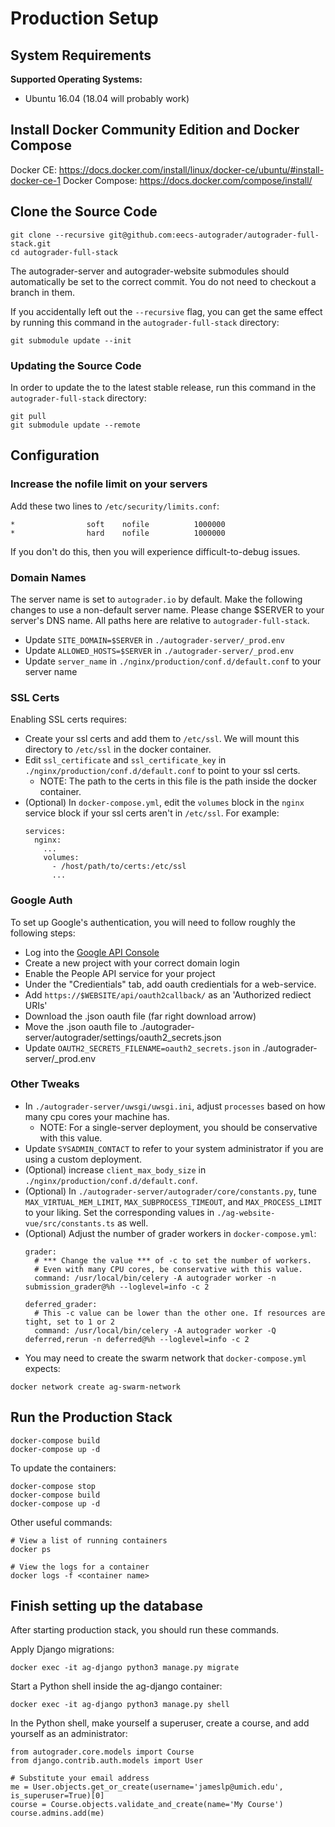 # Production Setup

## System Requirements
**Supported Operating Systems:**
- Ubuntu 16.04 (18.04 will probably work)

## Install Docker Community Edition and Docker Compose
Docker CE: https://docs.docker.com/install/linux/docker-ce/ubuntu/#install-docker-ce-1
Docker Compose: https://docs.docker.com/compose/install/

## Clone the Source Code
```
git clone --recursive git@github.com:eecs-autograder/autograder-full-stack.git
cd autograder-full-stack
```
The autograder-server and autograder-website submodules should automatically be set to the correct commit. You do not need to checkout a branch in them.

If you accidentally left out the `--recursive` flag, you can get the same effect by running this command in the `autograder-full-stack` directory:
```
git submodule update --init
```

### Updating the Source Code
In order to update the to the latest stable release, run this command in the `autograder-full-stack` directory:
```
git pull
git submodule update --remote
```

## Configuration
### Increase the nofile limit on your servers
Add these two lines to `/etc/security/limits.conf`:
```
*                soft    nofile          1000000
*                hard    nofile          1000000
```
If you don't do this, then you will experience difficult-to-debug issues.

### Domain Names

The server name is set to `autograder.io` by default.
Make the following changes to use a non-default server name.
Please change $SERVER to your server's DNS name. All paths here are relative to `autograder-full-stack`.

  * Update `SITE_DOMAIN=$SERVER` in `./autograder-server/_prod.env`
  * Update `ALLOWED_HOSTS=$SERVER` in `./autograder-server/_prod.env`
  * Update `server_name` in `./nginx/production/conf.d/default.conf` to your server name

### SSL Certs

Enabling SSL certs requires:
  * Create your ssl certs and add them to `/etc/ssl`. We will mount this directory to `/etc/ssl` in the docker container.
  * Edit `ssl_certificate` and `ssl_certificate_key` in  `./nginx/production/conf.d/default.conf` to point to your ssl certs.
    * NOTE: The path to the certs in this file is the path inside the docker container.
  * (Optional) In `docker-compose.yml`, edit the `volumes` block in the `nginx` service block if your ssl certs aren't in `/etc/ssl`. For example:
    ```
    services:
      nginx:
        ...
        volumes:
          - /host/path/to/certs:/etc/ssl
          ...
    ```

### Google Auth

To set up Google's authentication, you will need to follow roughly the following steps:

 * Log into the [Google API Console](https://console.developers.google.com)
 * Create a new project with your correct domain login
 * Enable the People API service for your project
 * Under the "Credientials" tab, add oauth credientials for a web-service.
 * Add `https://$WEBSITE/api/oauth2callback/` as an 'Authorized rediect URIs'
 * Download the .json oauth file (far right download arrow)
 * Move the .json oauth file to ./autograder-server/autograder/settings/oauth2_secrets.json
 * Update `OAUTH2_SECRETS_FILENAME=oauth2_secrets.json` in ./autograder-server/_prod.env

 ### Other Tweaks
  * In `./autograder-server/uwsgi/uwsgi.ini`, adjust `processes` based on how many cpu cores your machine has.
    * NOTE: For a single-server deployment, you should be conservative with this value.
  * Update `SYSADMIN_CONTACT` to refer to your system administrator if you are
  using a custom deployment.
  * (Optional) increase `client_max_body_size` in `./nginx/production/conf.d/default.conf`.
  * (Optional) In `./autograder-server/autograder/core/constants.py`, tune `MAX_VIRTUAL_MEM_LIMIT`, `MAX_SUBPROCESS_TIMEOUT`, and `MAX_PROCESS_LIMIT` to your liking. Set the corresponding values in `./ag-website-vue/src/constants.ts` as well.
  * (Optional) Adjust the number of grader workers in `docker-compose.yml`:
    ```
    grader:
      # *** Change the value *** of -c to set the number of workers.
      # Even with many CPU cores, be conservative with this value.
      command: /usr/local/bin/celery -A autograder worker -n submission_grader@%h --loglevel=info -c 2

    deferred_grader:
      # This -c value can be lower than the other one. If resources are tight, set to 1 or 2
      command: /usr/local/bin/celery -A autograder worker -Q deferred,rerun -n deferred@%h --loglevel=info -c 2
    ```
  * You may need to create the swarm network that `docker-compose.yml` expects:
  ```
  docker network create ag-swarm-network
  ```

## Run the Production Stack
```
docker-compose build
docker-compose up -d
```

To update the containers:
```
docker-compose stop
docker-compose build
docker-compose up -d
```

Other useful commands:
```
# View a list of running containers
docker ps

# View the logs for a container
docker logs -f <container name>
```
## Finish setting up the database
After starting production stack, you should run these commands.

Apply Django migrations:
```
docker exec -it ag-django python3 manage.py migrate
```
Start a Python shell inside the ag-django container:
```
docker exec -it ag-django python3 manage.py shell
```
In the Python shell, make yourself a superuser, create a course, and add yourself as an administrator:
```
from autograder.core.models import Course
from django.contrib.auth.models import User

# Substitute your email address
me = User.objects.get_or_create(username='jameslp@umich.edu', is_superuser=True)[0]
course = Course.objects.validate_and_create(name='My Course')
course.admins.add(me)
```
